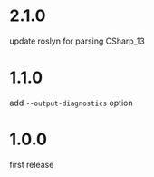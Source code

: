 # 2.1.0

update roslyn for parsing CSharp_13

# 1.1.0

add `--output-diagnostics` option

# 1.0.0

first release